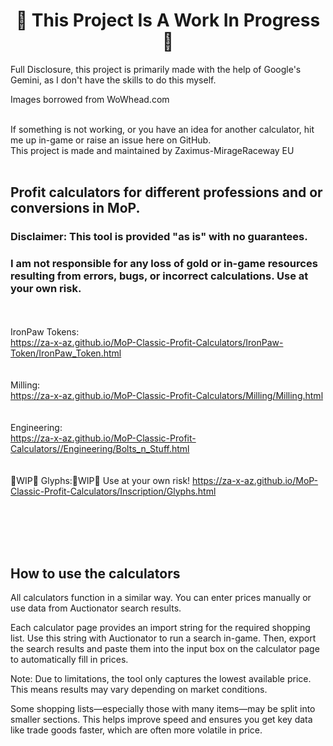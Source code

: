 <h1 align="center"><strong>🚧 This Project Is A Work In Progress 🚧</strong></h1>  

Full Disclosure, this project is primarily made with the help of Google's Gemini, as I don't have the skills to do this myself.  
  
Images borrowed from WoWhead.com<br><br>  
  
  
If something is not working, or you have an idea for another calculator, hit me up in-game or raise an issue here on GitHub.  
This project is made and maintained by Zaximus-MirageRaceway EU  <br><br>
  
  
  
## Profit calculators for different professions and or conversions in MoP.  
### Disclaimer: This tool is provided "as is" with no guarantees.  
### I am not responsible for any loss of gold or in-game resources resulting from errors, bugs, or incorrect calculations. Use at your own risk.  <br>

  
<br><br> IronPaw Tokens:  
https://za-x-az.github.io/MoP-Classic-Profit-Calculators/IronPaw-Token/IronPaw_Token.html  
<br><br> Milling:  
https://za-x-az.github.io/MoP-Classic-Profit-Calculators/Milling/Milling.html  
<br><br> Engineering:  
https://za-x-az.github.io/MoP-Classic-Profit-Calculators//Engineering/Bolts_n_Stuff.html  
<br><br>🚧WIP🚧 Glyphs:🚧WIP🚧 Use at your own risk! 
https://za-x-az.github.io/MoP-Classic-Profit-Calculators/Inscription/Glyphs.html  


<br>  
<br>  
<br>  
<br>  



## How to use the calculators

All calculators function in a similar way. You can enter prices manually or use data from Auctionator search results.  

Each calculator page provides an import string for the required shopping list. Use this string with Auctionator to run a search in-game. Then, export the search results and paste them into the input box on the calculator page to automatically fill in prices.  

Note: Due to limitations, the tool only captures the lowest available price. This means results may vary depending on market conditions.  

Some shopping lists—especially those with many items—may be split into smaller sections. This helps improve speed and ensures you get key data like trade goods faster, which are often more volatile in price.  
